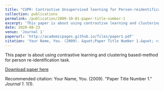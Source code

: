```yaml
---
title: "CUPR: Contrastive Unsupervised learning for Person-reidentification"
collection: publications
permalink: /publication/2009-10-01-paper-title-number-1
excerpt: 'This paper is about using contrastive learning and clustering based-method for person re-identification task.'
date: 2020-08-23
venue: 'Journal 1'
paperurl: 'http://academicpages.github.io/files/paper1.pdf'
citation: 'Your Name, You. (2009). &quot;Paper Title Number 1.&quot; <i>Journal 1</i>. 1(1).'
---
```

This paper is about using contrastive learning and clustering based-method for person re-identification task.

[Download paper here](http://academicpages.github.io/files/paper1.pdf)

Recommended citation: Your Name, You. (2009). "Paper Title Number 1." <i>Journal 1</i>. 1(1).
